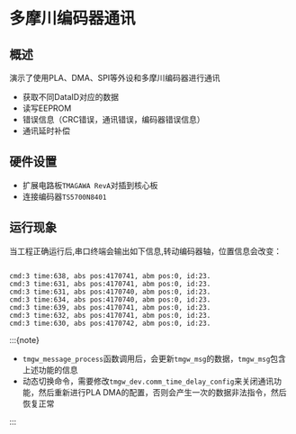 # 多摩川编码器通讯
## 概述

演示了使用PLA、DMA、SPI等外设和多摩川编码器进行通讯

- 获取不同DataID对应的数据
- 读写EEPROM
- 错误信息（CRC错误，通讯错误，编码器错误信息）
- 通讯延时补偿

## 硬件设置

- 扩展电路板`TMAGAWA RevA`对插到核心板
- 连接编码器`TS5700N8401`

## 运行现象

当工程正确运行后,串口终端会输出如下信息,转动编码器轴，位置信息会改变：
```console

cmd:3 time:638, abs pos:4170741, abm pos:0, id:23.
cmd:3 time:631, abs pos:4170741, abm pos:0, id:23.
cmd:3 time:631, abs pos:4170740, abm pos:0, id:23.
cmd:3 time:634, abs pos:4170740, abm pos:0, id:23.
cmd:3 time:639, abs pos:4170741, abm pos:0, id:23.
cmd:3 time:632, abs pos:4170741, abm pos:0, id:23.
cmd:3 time:630, abs pos:4170742, abm pos:0, id:23.

```

:::{note}

- `tmgw_message_process`函数调用后，会更新`tmgw_msg`的数据，`tmgw_msg`包含上述功能的信息
- 动态切换命令，需要修改`tmgw_dev.comm_time_delay_config`来关闭通讯功能，然后重新进行PLA DMA的配置，否则会产生一次的数据非法指令，然后恢复正常

:::
